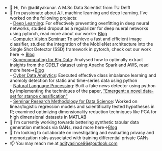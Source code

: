 - 👋 Hi, I’m @adityakunar. A M.Sc Data Scientist from TU Delft
- 👀 I’m passionate about A.I, machine learning and deep learning. I've worked on the following projects: </br>
      - [Deep Learning](https://github.com/adityakunar/DeepLearning): For effectively preventing overfitting in deep neural networks, studied dropout as a regularizer for deep nueral networks using pytorch, read more about our work-> [Blog](https://medium.com/tu-delft-eemcs-student-projects/a-reproduction-attempt-of-dropout-a-simple-way-to-prevent-neural-networks-from-overfitting-43f5c97bc314) </br>
      - [Computer Vision Seminar](https://github.com/adityakunar/pytorch-ssd): To achieve a fast and efficient image classifier, studied the integration of the MobileNet architecture into the Single Shot Detector (SSD) framework in pytorch, check out our work here -> [Blog](https://adityakunar.medium.com/object-detection-with-ssd-and-mobilenet-aeedc5917ad0) </br>
      - [Supercomputing for Big Data](https://github.com/adityakunar/SBD-tudelft): Analysed how to optimally extract insights from the GDELT dataset using Apache Spark and AWS, read more here->[Blog](https://adityakunar.medium.com/big-data-processing-using-apache-spark-1beed579aadd)  
      - [Cyber Data Analytics](https://github.com/adityakunar/Cyber-Data-Analytics): Executed effective class imbalance learning and anomoly detection for static and time-series data using python </br>
      - [Natural Language Processing](https://github.com/adityakunar/stance-detection): Built a fake news detector using python by implementing the techniques of the paper, ["Emergent: a novel data-set for stance classification"](https://aclanthology.org/N16-1138.pdf) </br>
      - [Seminar Research Methodology for Data Science](https://github.com/adityakunar/semimar-data-sci): Worked on linear/logistic regression models and scientifically tested hypotheses in R; examined optimizing dimensionality reduction techniques like PCA for high dimensional datasets in MATLAB</br>
- 🌱 I’m currently working towards bettering synthetic tabular data generation methods via GANs, read more here->[Blog](https://adityakunar.medium.com/ctab-gan-effective-table-data-synthesizing-39d086a1b7b0)
- 💞️ I’m looking to collaborate on investigating and evaluating privacy and memorization risks associated with training differential private GANs
- 📫 You may reach me at adityasince96@outlook.com


